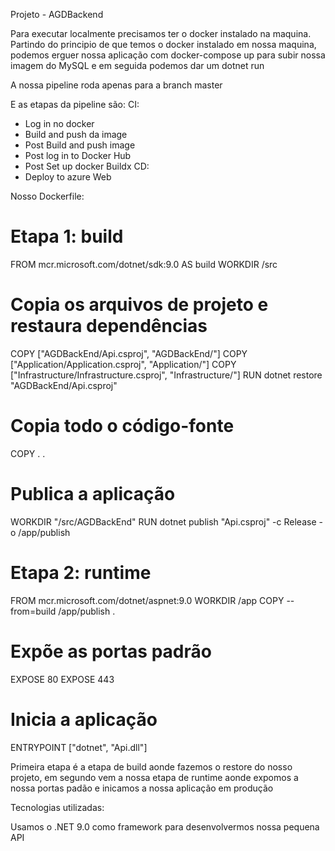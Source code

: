 Projeto - AGDBackend

Para executar localmente precisamos ter o docker instalado na maquina.
Partindo do principio de que temos o docker instalado em nossa maquina, podemos erguer nossa aplicação com docker-compose up para subir nossa imagem do MySQL e em seguida podemos dar um dotnet run

A nossa pipeline roda apenas para a branch master

E as etapas da pipeline são:
CI:
 - Log in no docker
 - Build and push da image
 - Post Build and push image
 - Post log in to Docker Hub
 - Post Set up docker Buildx
CD:
 - Deploy to azure Web

Nosso Dockerfile:

# Etapa 1: build
FROM mcr.microsoft.com/dotnet/sdk:9.0 AS build
WORKDIR /src

# Copia os arquivos de projeto e restaura dependências
COPY ["AGDBackEnd/Api.csproj", "AGDBackEnd/"]
COPY ["Application/Application.csproj", "Application/"]
COPY ["Infrastructure/Infrastructure.csproj", "Infrastructure/"]
RUN dotnet restore "AGDBackEnd/Api.csproj"
# Copia todo o código-fonte
COPY . .
# Publica a aplicação
WORKDIR "/src/AGDBackEnd"
RUN dotnet publish "Api.csproj" -c Release -o /app/publish
# Etapa 2: runtime
FROM mcr.microsoft.com/dotnet/aspnet:9.0
WORKDIR /app
COPY --from=build /app/publish .
# Expõe as portas padrão
EXPOSE 80
EXPOSE 443
# Inicia a aplicação
ENTRYPOINT ["dotnet", "Api.dll"]

Primeira etapa é a etapa de build aonde fazemos o restore do nosso projeto, em segundo vem a nossa etapa de runtime aonde expomos a nossa portas padão e inicamos a nossa aplicação em produção

 Tecnologias utilizadas:

 Usamos o .NET 9.0 como framework para desenvolvermos nossa pequena API 
